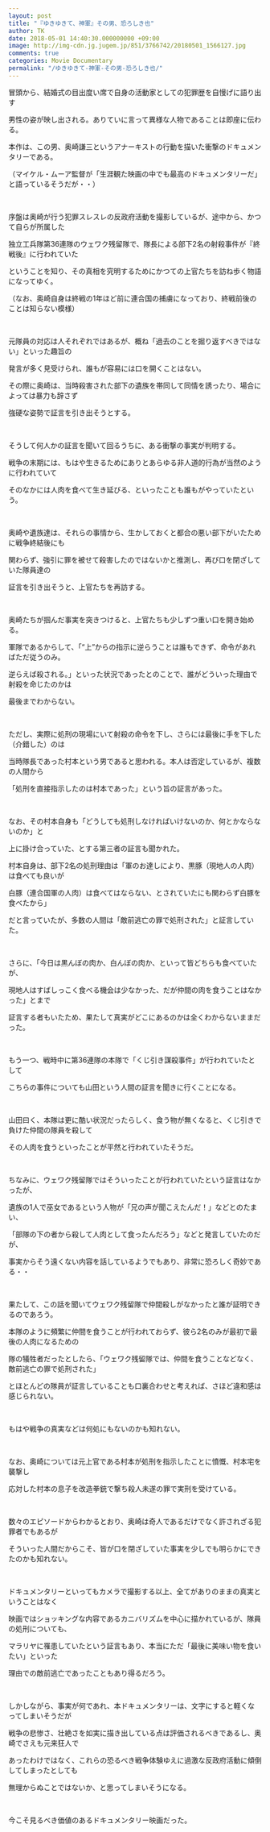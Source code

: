 ```yaml
---
layout: post
title: "『ゆきゆきて、神軍』その男、恐ろしき也"
author: TK
date: 2018-05-01 14:40:30.000000000 +09:00
image: http://img-cdn.jg.jugem.jp/851/3766742/20180501_1566127.jpg
comments: true
categories: Movie Documentary
permalink: "/ゆきゆきて-神軍-その男-恐ろしき也/"
---
```


<p>冒頭から、結婚式の目出度い席で自身の活動家としての犯罪歴を自慢げに語り出す</p>

<p>男性の姿が映し出される。ありていに言って異様な人物であることは即座に伝わる。</p>

<p>本作は、この男、奥崎謙三というアナーキストの行動を描いた衝撃のドキュメンタリーである。</p>

<p>（マイケル・ムーア監督が「生涯観た映画の中でも最高のドキュメンタリーだ」と語っているそうだが・・）</p>

<p>&nbsp;</p>

<p>序盤は奥崎が行う犯罪スレスレの反政府活動を撮影しているが、途中から、かつて自らが所属した</p>

<p>独立工兵隊第36連隊のウェワク残留隊で、隊長による部下2名の射殺事件が『終戦後』に行われていた</p>

<p>ということを知り、その真相を究明するためにかつての上官たちを訪ね歩く物語になってゆく。</p>

<p>（なお、奥崎自身は終戦の1年ほど前に連合国の捕虜になっており、終戦前後のことは知らない模様）</p>

<p>&nbsp;</p>

<p>元隊員の対応は人それぞれではあるが、概ね「過去のことを掘り返すべきではない」といった趣旨の</p>

<p>発言が多く見受けられ、誰もが容易には口を開くことはない。</p>

<p>その際に奥崎は、当時殺害された部下の遺族を帯同して同情を誘ったり、場合によっては暴力も辞さず</p>

<p>強硬な姿勢で証言を引き出そうとする。</p>

<p>&nbsp;</p>

<p>そうして何人かの証言を聞いて回るうちに、ある衝撃の事実が判明する。</p>

<p>戦争の末期には、もはや生きるためにありとあらゆる非人道的行為が当然のように行われていて</p>

<p>そのなかには人肉を食べて生き延びる、といったことも誰もがやっていたという。</p>

<p>&nbsp;</p>

<p>奥崎や遺族達は、それらの事情から、生かしておくと都合の悪い部下がいたために戦争終結後にも</p>

<p>関わらず、強引に罪を被せて殺害したのではないかと推測し、再び口を閉ざしていた隊員達の</p>

<p>証言を引き出そうと、上官たちを再訪する。</p>

<p>&nbsp;</p>

<p>奥崎たちが掴んだ事実を突きつけると、上官たちも少しずつ重い口を開き始める。</p>

<p>軍隊であるからして、「&ldquo;上&rdquo;からの指示に逆らうことは誰もできず、命令があればただ従うのみ。</p>

<p>逆らえば殺される。」といった状況であったとのことで、誰がどういった理由で射殺を命じたのかは</p>

<p>最後までわからない。</p>

<p>&nbsp;</p>

<p>ただし、実際に処刑の現場にいて射殺の命令を下し、さらには最後に手を下した（介錯した）のは</p>

<p>当時隊長であった村本という男であると思われる。本人は否定しているが、複数の人間から</p>

<p>「処刑を直接指示したのは村本であった」という旨の証言があった。</p>

<p>&nbsp;</p>

<p>なお、その村本自身も「どうしても処刑しなければいけないのか、何とかならないのか」と</p>

<p>上に掛け合っていた、とする第三者の証言も聞かれた。</p>

<p>村本自身は、部下2名の処刑理由は「軍のお達しにより、黒豚（現地人の人肉）は食べても良いが</p>

<p>白豚（連合国軍の人肉）は食べてはならない、とされていたにも関わらず白豚を食べたから」</p>

<p>だと言っていたが、多数の人間は「敵前逃亡の罪で処刑された」と証言していた。</p>

<p>&nbsp;</p>

<p>さらに、「今日は黒んぼの肉か、白んぼの肉か、といって皆どちらも食べていたが、</p>

<p>現地人はすばしっこく食べる機会は少なかった、だが仲間の肉を食うことはなかった」とまで</p>

<p>証言する者もいたため、果たして真実がどこにあるのかは全くわからないままだった。</p>

<p>&nbsp;</p>

<p>もう一つ、戦時中に第36連隊の本隊で「くじ引き謀殺事件」が行われていたとして</p>

<p>こちらの事件についても山田という人間の証言を聞きに行くことになる。</p>

<p>&nbsp;</p>

<p>山田曰く、本隊は更に酷い状況だったらしく、食う物が無くなると、くじ引きで負けた仲間の隊員を殺して</p>

<p>その人肉を食うといったことが平然と行われていたそうだ。</p>

<p>&nbsp;</p>

<p>ちなみに、ウェワク残留隊ではそういったことが行われていたという証言はなかったが、</p>

<p>遺族の1人で巫女であるという人物が「兄の声が聞こえたんだ！」などとのたまい、</p>

<p>「部隊の下の者から殺して人肉として食ったんだろう」などと発言していたのだが、</p>

<p>事実からそう遠くない内容を話しているようでもあり、非常に恐ろしく奇妙である・・</p>

<p>&nbsp;</p>

<p>果たして、この話を聞いてウェワク残留隊で仲間殺しがなかったと誰が証明できるのであろう。</p>

<p>本隊のように頻繁に仲間を食うことが行われておらず、彼ら2名のみが最初で最後の人肉になるための</p>

<p>隊の犠牲者だったとしたら、「ウェワク残留隊では、仲間を食うことなどなく、敵前逃亡の罪で処刑された」</p>

<p>とほとんどの隊員が証言していることも口裏合わせと考えれば、さほど違和感は感じられない。</p>

<p>&nbsp;</p>

<p>もはや戦争の真実などは何処にもないのかも知れない。</p>

<p>&nbsp;</p>

<p>なお、奥崎については元上官である村本が処刑を指示したことに憤慨、村本宅を襲撃し</p>

<p>応対した村本の息子を改造拳銃で撃ち殺人未遂の罪で実刑を受けている。</p>

<p>&nbsp;</p>

<p>数々のエピソードからわかるとおり、奥崎は奇人であるだけでなく許されざる犯罪者でもあるが</p>

<p>そういった人間だからこそ、皆が口を閉ざしていた事実を少しでも明らかにできたのかも知れない。</p>

<p>&nbsp;</p>

<p>ドキュメンタリーといってもカメラで撮影する以上、全てがありのままの真実ということはなく</p>

<p>映画ではショッキングな内容であるカニバリズムを中心に描かれているが、隊員の処刑についても、</p>

<p>マラリヤに罹患していたという証言もあり、本当にただ「最後に美味い物を食いたい」といった</p>

<p>理由での敵前逃亡であったこともあり得るだろう。</p>

<p>&nbsp;</p>

<p>しかしながら、事実が何であれ、本ドキュメンタリーは、文字にすると軽くなってしまいそうだが</p>

<p>戦争の悲惨さ、壮絶さを如実に描き出している点は評価されるべきであるし、奥崎でさえも元来狂人で</p>

<p>あったわけではなく、これらの恐るべき戦争体験ゆえに過激な反政府活動に傾倒してしまったとしても</p>

<p>無理からぬことではないか、と思ってしまいそうになる。</p>

<p>&nbsp;</p>

<p>今こそ見るべき価値のあるドキュメンタリー映画だった。</p>
